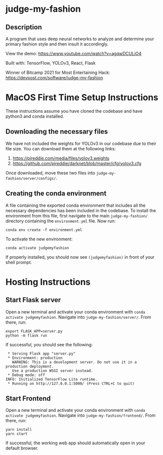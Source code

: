 # judge-my-fashion

## Description
A program that uses deep neural networks to analyze and determine your primary fashion style and then insult it accordingly.

View the demo: https://www.youtube.com/watch?v=agqwDCULiO4

Built with: TensorFlow, YOLOv3, React, Flask

Winner of Bitcamp 2021 for Most Entertaining Hack: https://devpost.com/software/judge-my-fashion



# MacOS First Time Setup Instructions
These instructions assume you have cloned the codebase and have python3 and conda installed.

## Downloading the necessary files
We have not included the weights for YOLOv3 in our codebase due to their file size. You can download them at the following links:

  1. https://pjreddie.com/media/files/yolov3.weights
  2. https://github.com/pjreddie/darknet/blob/master/cfg/yolov3.cfg

Once downloaded, move these two files into `judge-my-fashion/server/configs/`.

## Creating the conda environment
A file containing the exported conda environment that includes all the necessary dependencies has been included in the codebase. To install the environment from this file, first navigate to the main `judge-my-fashion/` directory containing the `environment.yml` file. Now run:

    conda env create -f environment.yml

To activate the new environment:

    conda activate judgemyfashion
    
If properly installed, you should now see `(judgemyfashion)` in front of your shell prompt.



# Hosting Instructions


## Start Flask server
Open a new terminal and activate your conda environment with `conda activate judgemyfashion`. Navigate into `judge-my-fashion/server/`. From there, run:

    export FLASK_APP=server.py
    python -m flask run

If successful, you should see the following:

     * Serving Flask app "server.py"
     * Environment: production
       WARNING: This is a development server. Do not use it in a production deployment.
       Use a production WSGI server instead.
     * Debug mode: off
    INFO: Initialized TensorFlow Lite runtime.
     * Running on http://127.0.0.1:5000/ (Press CTRL+C to quit)

## Start Frontend
Open a new terminal and activate your conda environment with `conda activate judgemyfashion`. Navigate into `judge-my-fashion/frontend/`. From there, run:

    yarn install
    yarn start
    
If successful, the working web app should automatically open in your default browser.


